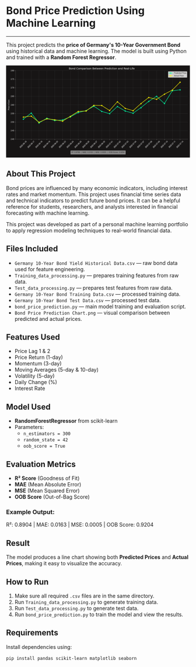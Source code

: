 # Bond Price Prediction Using Machine Learning
---
This project predicts the **price of Germany's 10-Year Government Bond** using historical data and machine learning. The model is built using Python and trained with a **Random Forest Regressor**.

![Bond Prediction Chart](Bond%20Price%20Prediction%20Chart.png)

## About This Project

Bond prices are influenced by many economic indicators, including interest rates and market momentum. This project uses financial time series data and technical indicators to predict future bond prices. It can be a helpful reference for students, researchers, and analysts interested in financial forecasting with machine learning.

This project was developed as part of a personal machine learning portfolio to apply regression modeling techniques to real-world financial data.

## Files Included

- `Germany 10-Year Bond Yield Historical Data.csv` — raw bond data used for feature engineering.
- `Training_data_processing.py` — prepares training features from raw data.
- `Test_data_processing.py` — prepares test features from raw data.
- `Germany 10-Year Bond Training Data.csv` — processed training data.
- `Germany 10-Year Bond Test Data.csv` — processed test data.
- `bond_price_prediction.py` — main model training and evaluation script.
- `Bond Price Prediction Chart.png` — visual comparison between predicted and actual prices.

## Features Used

- Price Lag 1 & 2
- Price Return (1-day)
- Momentum (3-day)
- Moving Averages (5-day & 10-day)
- Volatility (5-day)
- Daily Change (%)
- Interest Rate

## Model Used

- **RandomForestRegressor** from scikit-learn  
- Parameters:
  - `n_estimators = 300`
  - `random_state = 42`
  - `oob_score = True`

## Evaluation Metrics

- **R² Score** (Goodness of Fit)
- **MAE** (Mean Absolute Error)
- **MSE** (Mean Squared Error)
- **OOB Score** (Out-of-Bag Score)

### Example Output:

R²: 0.8904 | MAE: 0.0163 | MSE: 0.0005 | OOB Score: 0.9204

## Result

The model produces a line chart showing both **Predicted Prices** and **Actual Prices**, making it easy to visualize the accuracy.

## How to Run

1. Make sure all required `.csv` files are in the same directory.
2. Run `Training_data_processing.py` to generate training data.
3. Run `Test_data_processing.py` to generate test data.
4. Run `bond_price_prediction.py` to train the model and view the results.

## Requirements

Install dependencies using:
```bash
pip install pandas scikit-learn matplotlib seaborn
```
